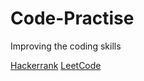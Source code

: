 # Code-Practise
Improving the coding skills

[Hackerrank](https://github.com/nikku1234/Code-Practise/tree/master/HackerRank)
[LeetCode](https://github.com/nikku1234/Code-Practise/tree/master/LeetCode)

